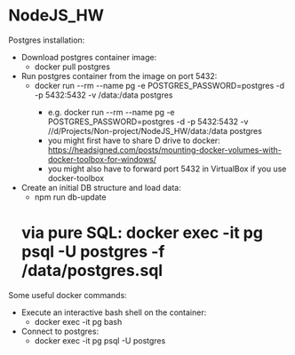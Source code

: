 # NodeJS_HW
Postgres installation:
- Download postgres container image:
  - docker pull postgres
- Run postgres container from the image on port 5432:
  - docker run --rm --name pg -e POSTGRES_PASSWORD=postgres -d -p 5432:5432 -v <path-to-project>/data:/data postgres
    - e.g. docker run --rm --name pg -e POSTGRES_PASSWORD=postgres -d -p 5432:5432 -v //d/Projects/Non-project/NodeJS_HW/data:/data postgres
    - you might first have to share D drive to docker: https://headsigned.com/posts/mounting-docker-volumes-with-docker-toolbox-for-windows/
    - you might also have to forward port 5432 in VirtualBox if you use docker-toolbox
- Create an initial DB structure and load data:
  - npm run db-update
  # via pure SQL: docker exec -it pg psql -U postgres -f /data/postgres.sql


Some useful docker commands:
- Execute an interactive bash shell on the container:
  - docker exec -it pg bash
- Connect to postgres:
  - docker exec -it pg psql -U postgres